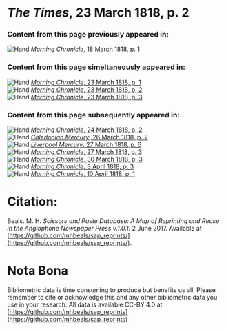 # *The Times*, 23 March 1818, p. 2  
  
### Content from this page previously appeared in:  
![Hand](http://scissorsandpaste.net/wp-content/uploads/2017/06/smallhandpointer.png) [*Morning Chronicle*, 18 March 1818, p. 1](https://mhbeals.github.io/sap_html/Morning-Chronicle/Morning-Chronicle-18-March-1818-p-1)  
  
### Content from this page simeltaneously appeared in:  
![Hand](http://scissorsandpaste.net/wp-content/uploads/2017/06/smallhandpointer.png) [*Morning Chronicle*, 23 March 1818, p. 1](https://mhbeals.github.io/sap_html/Morning-Chronicle/Morning-Chronicle-23-March-1818-p-1)  
![Hand](http://scissorsandpaste.net/wp-content/uploads/2017/06/smallhandpointer.png) [*Morning Chronicle*, 23 March 1818, p. 2](https://mhbeals.github.io/sap_html/Morning-Chronicle/Morning-Chronicle-23-March-1818-p-2)  
![Hand](http://scissorsandpaste.net/wp-content/uploads/2017/06/smallhandpointer.png) [*Morning Chronicle*, 23 March 1818, p. 3](https://mhbeals.github.io/sap_html/Morning-Chronicle/Morning-Chronicle-23-March-1818-p-3)  
  
### Content from this page subsequently appeared in:  
![Hand](http://scissorsandpaste.net/wp-content/uploads/2017/06/smallhandpointer.png) [*Morning Chronicle*, 24 March 1818, p. 2](https://mhbeals.github.io/sap_html/Morning-Chronicle/Morning-Chronicle-24-March-1818-p-2)  
![Hand](http://scissorsandpaste.net/wp-content/uploads/2017/06/smallhandpointer.png) [*Caledonian Mercury*, 26 March 1818, p. 2](https://mhbeals.github.io/sap_html/Caledonian-Mercury/Caledonian-Mercury-26-March-1818-p-2)  
![Hand](http://scissorsandpaste.net/wp-content/uploads/2017/06/smallhandpointer.png) [*Liverpool Mercury*, 27 March 1818, p. 6](https://mhbeals.github.io/sap_html/Liverpool-Mercury/Liverpool-Mercury-27-March-1818-p-6)  
![Hand](http://scissorsandpaste.net/wp-content/uploads/2017/06/smallhandpointer.png) [*Morning Chronicle*, 27 March 1818, p. 3](https://mhbeals.github.io/sap_html/Morning-Chronicle/Morning-Chronicle-27-March-1818-p-3)  
![Hand](http://scissorsandpaste.net/wp-content/uploads/2017/06/smallhandpointer.png) [*Morning Chronicle*, 30 March 1818, p. 3](https://mhbeals.github.io/sap_html/Morning-Chronicle/Morning-Chronicle-30-March-1818-p-3)  
![Hand](http://scissorsandpaste.net/wp-content/uploads/2017/06/smallhandpointer.png) [*Morning Chronicle*, 3 April 1818, p. 3](https://mhbeals.github.io/sap_html/Morning-Chronicle/Morning-Chronicle-3-April-1818-p-3)  
![Hand](http://scissorsandpaste.net/wp-content/uploads/2017/06/smallhandpointer.png) [*Morning Chronicle*, 10 April 1818, p. 1](https://mhbeals.github.io/sap_html/Morning-Chronicle/Morning-Chronicle-10-April-1818-p-1)  


# Citation: 

Beals. M. H. *Scissors and Paste Database: A Map of Reprinting and Reuse in the Anglophone Newspaper Press v.1.0.1.* 2 June 2017. Available at [https://github.com/mhbeals/sap_reprints/](https://github.com/mhbeals/sap_reprints/). 

# Nota Bona

Bibliometric data is time consuming to produce but benefits us all. Please remember to cite or acknowledge this and any other bibliometric data you use in your research. All data is available CC-BY 4.0 at [https://github.com/mhbeals/sap_reprints](https://github.com/mhbeals/sap_reprints)